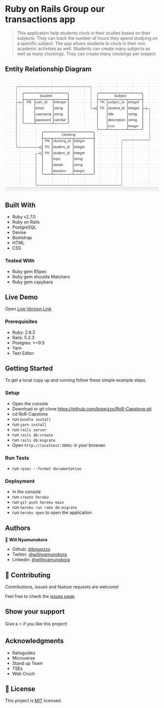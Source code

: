 # Ruby on Rails Group our transactions app

> This application help students clock in their studies based on their subjects. They can track the number of hours they spend studying on a specific subject.
> The app allows students to clock in their non academic activities as well.
> Students can create many subjects as well as many clockings.
> They can create many clockings per subject.

## Entity Relationship Diagram

![ScreenShot](https://github.com/BigWizzo/RoR-Capstone/blob/deploy/erd.png)

## Built With

- Ruby v2.7.0
- Ruby on Rails
- PostgreSQL
- Devise
- Bootstrap
- HTML
- CSS

### Tested With

- Ruby gem RSpec
- Ruby gem shoulda Matchers
- Ruby gem capybara

## Live Demo

Open [Live Version Link](https://secure-garden-76181.herokuapp.com)

### Prerequisites

- Ruby: 2.6.3
- Rails: 5.2.3
- Postgres: >=9.5
- Yarn
- Text Editor

## Getting Started

To get a local copy up and running follow these simple example steps.

### Setup

- Open the console
- Download or git clone https://github.com/bigwizzo/RoR-Capstone.git
- cd RoR-Capstone
- run `bundle install`
- run `yarn install`
- run `rails server`
- run `rails db:create`
- run `rails db:migrate`
- Open `http://localhost:3000/` in your browser.

### Run Tests

- run `rpsec --format documentation`

### Deployment

- In the console
- run `create heroku`
- run `git push heroku main`
- run `heroku run rake db:migrate`
- run `heroku open` to open the application

## Authors

👤 **Will Nyamunokora**

- Github: [@bigwizzo](https://github.com/bigwizzo)
- Twitter: [@willnyamunokora](https://twitter.com/willnyamunokora)
- Linkedin: [@willnyamunokora](https://linkedin.com/in/willnyamunokora)

## 🤝 Contributing

Contributions, issues and feature requests are welcome!

Feel free to check the [issues page](https://github.com/BigWizzo/RoR-Capstone/issues).

## Show your support

Give a ⭐️ if you like this project!

## Acknowledgments

- Railsguides
- Microverse
- Stand up Team
- TSEs
- Web Cruch

## 📝 License

This project is [MIT](https://opensource.org/licenses/MIT) licensed.
